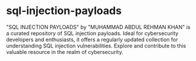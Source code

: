 # sql-injection-payloads
"SQL INJECTION PAYLOADS" by "MUHAMMAD ABDUL REHMAN KHAN" is a curated repository of SQL injection payloads. Ideal for cybersecurity developers and enthusiasts, it offers a regularly updated collection for understanding SQL injection vulnerabilities. Explore and contribute to this valuable resource in the realm of cybersecurity.
